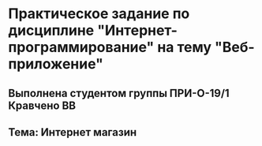 # Практическое задание по дисциплине "Интернет-программирование" на тему "Веб-приложение"
## Выполнена студентом группы ПРИ-О-19/1 Кравчено ВВ

## Тема: Интернет магазин
